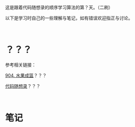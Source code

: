 这是跟着代码随想录的顺序学习算法的第？天。（二刷）

以下是学习时自己的一些理解与笔记，如有错误欢迎指正与讨论。

<br/>

# ？？？

参考相关链接：

[904. 水果成篮](https://leetcode-cn.com/problems/fruit-into-baskets/)？？？

[代码随想录]()？？？

<br/>

# 笔记



```javascript

```

